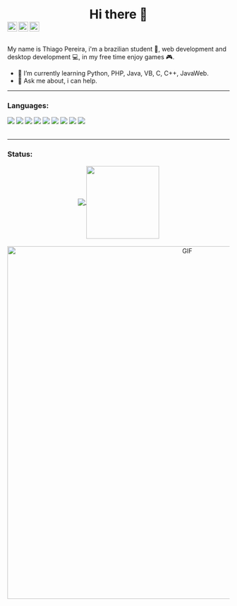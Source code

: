 <h1 align=center> Hi there 👋
<br>
<a target="_blank" href="https://api.whatsapp.com/send?phone=5542984255538">
  <img align="left" alt="Whatsapp" width="22px" src="https://cdn.jsdelivr.net/npm/simple-icons@v3/icons/whatsapp.svg" />
</a>
<a target="_blank" href="https://www.instagram.com/thiagoo_pereira_/">
  <img align="left" alt="Instagram" width="22px" src="https://cdn.jsdelivr.net/npm/simple-icons@v3/icons/instagram.svg" />
</a>
<a target="_blank" href="mailto:pereira.tp.thiago@gmail.com">
  <img align="left" alt="Gmail" width="22px" src="https://cdn.jsdelivr.net/npm/simple-icons@v3/icons/gmail.svg" />
</a><br>
</h1>

<p>My name is Thiago Pereira, i'm a brazilian student 📖, web development and desktop development 💻, in my free time enjoy games 🎮.</p>

- 🌱 I’m currently learning Python, PHP, Java, VB, C, C++, JavaWeb.
- 💬 Ask me about, i can help.

---

### Languages: 




<div text-align="justify">
  <img src="https://img.shields.io/badge/html%205-orange?style=for-the-badge&logo=html5&logoColor=white&labelColor=orange" />
  <img src="https://img.shields.io/badge/CSS%203-5188FE?style=for-the-badge&logo=css3&logoColor=white&labelColor=5188FE" />
  <img src="https://img.shields.io/badge/Js-FFDC0B?style=for-the-badge&logo=javascript&logoColor=000&labelColor=FFDC0B" />
  <img src="https://img.shields.io/badge/PHP-777bb3?style=for-the-badge&logo=php&logoColor=fff&labelColor=777bb3" />
  <img src="https://img.shields.io/badge/JAVA-f89820?style=for-the-badge&logo=java&logoColor=fff&labelColor=f89820" />
  <img src="https://img.shields.io/badge/C-5c6bc0?style=for-the-badge&logo=c&logoColor=fff&labelColor=5c6bc0" />
  <img src="https://img.shields.io/badge/C++-0180cd?style=for-the-badge&logo=c&logoColor=fff&labelColor=0180cd" />
  <img src="https://img.shields.io/badge/python-4B8BBE?style=for-the-badge&logo=python&logoColor=fff&labelColor=4B8BBE" />
  <img src="https://img.shields.io/badge/VisualBasic-9932CC?style=for-the-badge&logo=visual&logoColor=fff&labelColor=4B8BBE" />
</div>
<br>

---

### Status:

<p align="center"> 
  <a href="https://github.com/anuraghazra/github-readme-stats">
    <img
      align="center"
      src="https://github-readme-stats.vercel.app/api/top-langs/?username=ThiagoPereira232&theme=tokyonight&layout=compact"
    />
  </a>
  <a href="https://github.com/anuraghazra/github-readme-stats">
    <img
      align="center"
      height="165"
      src="https://github-readme-stats.vercel.app/api?username=ThiagoPereira232&count_private=true&show_icons=true&theme=tokyonight&custom_title=Github%20Status&hide=issues"
    />
  </a>
  <br>
  <br>
  <img width="800" alt="GIF" src="https://raw.githubusercontent.com/saadeghi/saadeghi/master/dino.gif"/>
</p>
